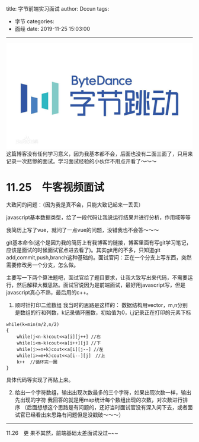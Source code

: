 title: 字节前端实习面试
author: Dccun
tags:
  - 字节
categories:
  - 面经
date: 2019-11-25 15:03:00
---
![upload successful](/images/pasted-74.png)
这篇博客没有任何学习意义，因为我基本都不会，后面也没有二面三面了，只用来记录一次悲惨的面试。学习面试经验的小伙伴不用点开看了～～～

<!--more-->

#  11.25　牛客视频面试

大致问的问题：（因为我是真不会，只能大致记起来一丢丢）

javascript基本数据类型，给了一段代码让我说运行结果并进行分析，作用域等等

我简历上写了vue，就问了一点vue的问题，没错我也不会答～～～

git基本命令(这个是因为我的简历上有我博客的链接，博客里面有写git学习笔记，应该是面试的时候面试官点进去看了)。其实git用的不多，只知道git add,commit,push,branch这种基础的。面试官问：正在一个分支上写东西，突然需要修改另一个分支，怎么做。

主要写一下两个算法题吧，面试官给了题目要求，让我大致写出来代码，不需要运行，然后解释大概思路。面试官说因为是前端面试，最好用javascript写，但是javascript真心不熟，最后用的c++。

1. 顺时针打印二维数组
我当时的思路是这样的：
数据结构用vector，m,n分别是数组的行和列数，k记录循环圈数，初始值为0，i,j记录正在打印的元素下标
```
while(k=min(m/2,n/2)
{
	while(j<n-k)cout<<a[i][j++] //右
    while(i<m-k)cout<<a[i++][j] //下
    while(j>=n+k)cout<<a[i][j--] //左
    while(i>=m+k)cout<<a[i--][j]　//上
    k++  //循环完一圈
}
```
具体代码等实现了再贴上来。

2. 给出一个字符数组，输出出现次数最多的三个字符，如果出现次数一样，输出先出现的字符
我回答的就是用map统计每个数组出现的次数，对次数进行排序
（后面想想这个思路是有问题的，还好当时面试官没有深入问下去，或者面试官已经看出来思路有问题但是没戳破～～～）

***

11.26　更
果不其然，前端基础太差面试没过~~~